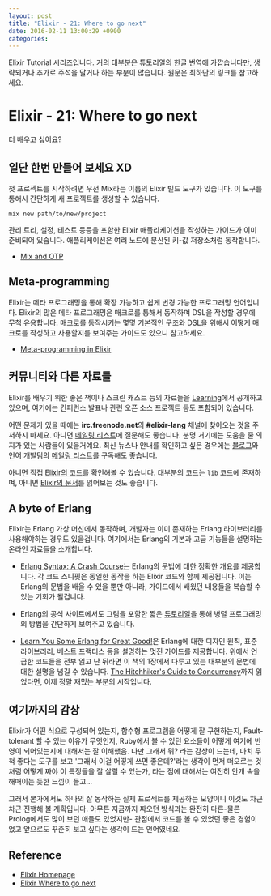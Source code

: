 ```yaml
---
layout: post
title: "Elixir - 21: Where to go next"
date: 2016-02-11 13:00:29 +0900
categories:
---
```


Elixir Tutorial 시리즈입니다. 거의 대부분은 튜토리얼의 한글 번역에 가깝습니다만, 생략되거나 추가로 주석을 달거나 하는 부분이 많습니다. 원문은 최하단의 링크를 참고하세요.

# Elixir - 21: Where to go next

더 배우고 싶어요?

## 일단 한번 만들어 보세요 XD

첫 프로젝트를 시작하려면 우선 Mix라는 이름의 Elixir 빌드 도구가 있습니다. 이 도구를 통해서 간단하게 새 프로젝트를 생성할 수 있습니다.

    mix new path/to/new/project

관리 트리, 설정, 테스트 등등을 포함한 Elixir 애플리케이션을 작성하는 가이드가 이미 준비되어 있습니다. 애플리케이션은 여러 노드에 분산된 키-값 저장소처럼 동작합니다.

* [Mix and OTP](http://elixir-lang.org/getting-started/mix-otp/introduction-to-mix.html)

## Meta-programming

Elixir는 메타 프로그래밍을 통해 확장 가능하고 쉽게 변경 가능한 프로그래밍 언어입니다. Elixir의 많은 메타 프로그래밍은 매크로를 통해서 동작하며 DSL을 작성할 경우에 무척 유용합니다. 매크로를 동작시키는 몇몇 기본적인 구조와 DSL을 위해서 어떻게 매크로를 작성하고 사용할지를 보여주는 가이드도 있으니 참고하세요.

* [Meta-programming in Elixir](http://elixir-lang.org/getting-started/meta/quote-and-unquote.html)

## 커뮤니티와 다른 자료들

Elixir를 배우기 위한 좋은 책이나 스크린 캐스트 등의 자료들을 [Learning](http://elixir-lang.org/learning.html)에서 공개하고 있으며, 여기에는 컨퍼런스 발표나 관련 오픈 소스 프로젝트 등도 포함되어 있습니다.

어떤 문제가 있을 때에는 **irc.freenode.net**의 **#elixir-lang** 채널에 찾아오는 것을 주저하지 마세요. 아니면 [메일링 리스트](https://groups.google.com/group/elixir-lang-talk)에 질문해도 좋습니다. 분명 거기에는 도움을 줄 의지가 있는 사람들이 있을거예요. 최신 뉴스나 안내를 확인하고 싶은 경우에는 [블로그](http://elixir-lang.org/blog/)와 언어 개발팀의 [메일링 리스트](https://groups.google.com/group/elixir-lang-core)를 구독해도 좋습니다.

아니면 직접 [Elixir의 코드](https://github.com/elixir-lang/elixir)를 확인해볼 수 있습니다. 대부분의 코드는 `lib` 코드에 존재하며, 아니면 [Elixir의 문서](http://elixir-lang.org/docs.html)를 읽어보는 것도 좋습니다.

## A byte of Erlang

Elixir는 Erlang 가상 머신에서 동작하며, 개발자는 이미 존재하는 Erlang 라이브러리를 사용해야하는 경우도 있을겁니다. 여기에서는 Erlang의 기본과 고급 기능들을 설명하는 온라인 자료들을 소개합니다.

* [Erlang Syntax: A Crash Course](http://elixir-lang.org/crash-course.html)는 Erlang의 문법에 대한 정확한 개요를 제공합니다. 각 코드 스니핏은 동일한 동작을 하는 Elixir 코드와 함께 제공됩니다. 이는 Erlang의 문법을 배울 수 있을 뿐만 아니라, 가이드에서 배웠던 내용들을 복습할 수 있는 기회가 될겁니다.

* Erlang의 공식 사이트에서도 그림을 포함한 짧은 [튜토리얼](http://www.erlang.org/course/concurrent_programming.html)을 통해 병렬 프로그래밍의 방법을 간단하게 보여주고 있습니다.

* [Learn You Some Erlang for Great Good!](http://learnyousomeerlang.com/)은 Erlang에 대한 디자인 원칙, 표준 라이브러리, 베스트 프랙티스 등을 설명하는 멋진 가이드를 제공합니다. 위에서 언급한 코드들을 전부 읽고 난 뒤라면 이 책의 1장에서 다루고 있는 대부분의 문법에 대한 설명을 넘길 수 있습니다. [The Hitchhiker's Guide to Concurrency](http://learnyousomeerlang.com/the-hitchhikers-guide-to-concurrency)까지 읽었다면, 이제 정말 재밌는 부분의 시작입니다.

## 여기까지의 감상
Elixir가 어떤 식으로 구성되어 있는지, 함수형 프로그램을 어떻게 잘 구현하는지, Fault-tolerant 할 수 있는 이유가 무엇인지, Ruby에서 볼 수 있던 요소들이 어떻게 여기에 반영이 되어있는지에 대해서는 잘 이해했음. 다만 그래서 뭐? 라는 감상이 드는데, 마치 무척 좋다는 도구를 보고 '그래서 이걸 어떻게 쓰면 좋은데?'라는 생각이 먼저 떠오르는 것처럼 어떻게 짜야 이 특징들을 잘 살릴 수 있는가, 라는 점에 대해서는 여전히 안개 속을 해매이는 듯한 느낌이 들고...

그래서 본가에서도 하나의 잘 동작하는 실제 프로젝트를 제공하는 모양이니 이것도 차근차근 진행해 볼 계획입니다. 아무튼 지금까지 짜오던 방식과는 완전히 다른-물론 Prolog에서도 많이 보던 애들도 있었지만- 관점에서 코드를 볼 수 있었던 좋은 경험이었고 앞으로도 꾸준히 보고 싶다는 생각이 드는 언어였네요.

## Reference
 * [Elixir Homepage](http://elixir-lang.org)
 * [Elixir Where to go next](http://elixir-lang.org/getting-started/where-to-go-next.html)

